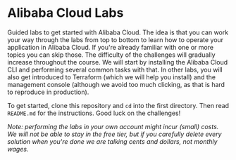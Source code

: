 # Alibaba Cloud Labs
Guided labs to get started with Alibaba Cloud. The idea is that you can work your way through the labs from top to bottom to learn how to operate your application in Alibaba Cloud. If you're already familiar with one or more topics you can skip those. The difficulty of the challenges will gradually increase throughout the course. We will start by installing the Alibaba Cloud CLI and performing several common tasks with that. In other labs, you will also get introduced to Terraform (which we will help you install) and the management console (although we avoid too much clicking, as that is hard to reproduce in production).

To get started, clone this repository and `cd` into the first directory. Then read `README.md` for the instructions. Good luck on the challenges!

*Note: performing the labs in your own account might incur (small) costs. We will not be able to stay in the free tier, but if you carefully delete every solution when you're done we are talking cents and dollars, not monthly wages.*
